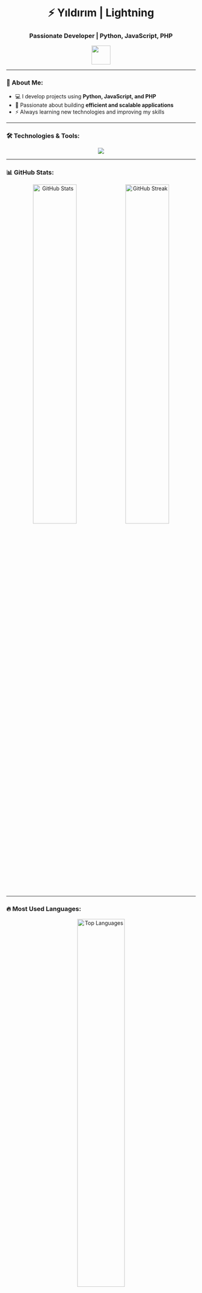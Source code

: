 <h1 align="center">⚡ Yıldırım | Lightning</h1>
<h3 align="center">Passionate Developer | Python, JavaScript, PHP</h3>

<p align="center">
  <img src="https://media.giphy.com/media/hvRJCLFzcasrR4ia7z/giphy.gif" width="50px">
</p>

---

### 🚀 About Me:
- 💻 I develop projects using **Python, JavaScript, and PHP**
- 🎯 Passionate about building **efficient and scalable applications**
- ⚡ Always learning new technologies and improving my skills  

---

### 🛠️ Technologies & Tools:
<p align="center">
  <img src="https://skillicons.dev/icons?i=python,js,php,github,vscode" />
</p>

---

### 📊 GitHub Stats:
<p align="center">
  <img src="https://github-readme-stats.vercel.app/api?username=Lightning&show_icons=true&theme=radical" alt="GitHub Stats" width="48%">
  <img src="https://github-readme-streak-stats.herokuapp.com/?user=Lightning&theme=radical" alt="GitHub Streak" width="48%">
</p>

---

### 🔥 Most Used Languages:
<p align="center">
  <img src="https://github-readme-stats.vercel.app/api/top-langs/?username=Lightning&layout=compact&theme=radical" alt="Top Languages" width="50%">
</p>

---

### 📫 Contact Me:
<p align="center">
  <a href="mailto:your.email@example.com"><img src="https://img.shields.io/badge/Email-D14836?style=for-the-badge&logo=gmail&logoColor=white"></a>
  <a href="https://github.com/Lightning"><img src="https://img.shields.io/badge/GitHub-100000?style=for-the-badge&logo=github&logoColor=white"></a>
  <a href="https://discord.com/users/YOUR_DISCORD_ID"><img src="https://img.shields.io/badge/Discord-5865F2?style=for-the-badge&logo=discord&logoColor=white"></a>
</p>
